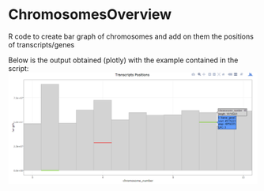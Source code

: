 # ChromosomesOverview
R code to create bar graph of chromosomes and add on them the positions of transcripts/genes


Below is the output obtained (plotly) with the example contained in the script:
![alt text](https://raw.githubusercontent.com/MCorentin/ChromosomesOverview/master/image_test.png)

